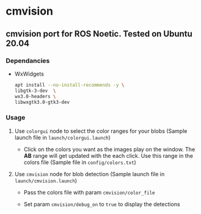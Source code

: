 # cmvision

## cmvision port for ROS Noetic. Tested on Ubuntu 20.04

### Dependancies

* WxWidgets

    ```sh
    apt install --no-install-recommends -y \
    libgtk-3-dev  \
    wx3.0-headers \
    libwxgtk3.0-gtk3-dev
    ```
### Usage

1. Use `colorgui` node to select the color ranges for your blobs (Sample launch file in `launch/colorgui.launch`)

    * Click on the colors you want as the images play on the window. The **AB** range will get updated with the each click. 
      Use this range in the colors file (Sample file in `config/colors.txt`)

2. Use `cmvision` node for blob detection (Sample launch file in `launch/cmvision.launch`)

    * Pass the colors file with param `cmvision/color_file`

    * Set param `cmvision/debug_on` to `true` to display the detections